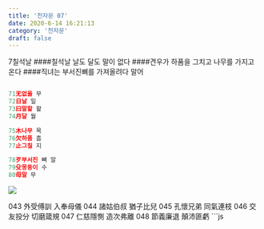 ```yaml
---
title: '천자문 07'
date: 2020-6-14 16:21:13
category: '천자문'
draft: false
---
```


7칠석날 ####칠석날 날도 달도 말이 없다 ####견우가 하품을 그치고 나무를 가지고 온다 ####직녀는 부서진뼈를 가져올려다 말어

```js

71无없을 무
72日날 일
73曰말할 왈
74月달 월

75木나무 목
76欠하품 흠
77止그칠 지

78歹부서진 뼈 알
79殳몽둥이 수
80毋말 무
```



![](https://i.ibb.co/SsY0kw8/2020-07-01-3-47-08.png)

043 外受傅訓 入奉母儀 044 諸姑伯叔 猶子比兒 
045 孔懷兄弟 同氣連枝 046 交友投分 切磨箴規 
047 仁慈隱惻 造次弗離 048 節義廉退 顛沛匪虧 ```js


<!--stackedit_data:
eyJoaXN0b3J5IjpbNTg5NDk2OTI3LC02Nzk2Njg1MywzNzk4Mj
YwNCwtMTUwMTI2MzU3Miw4OTUxNTg0NTQsOTc2NDQ2MDU5XX0=

-->